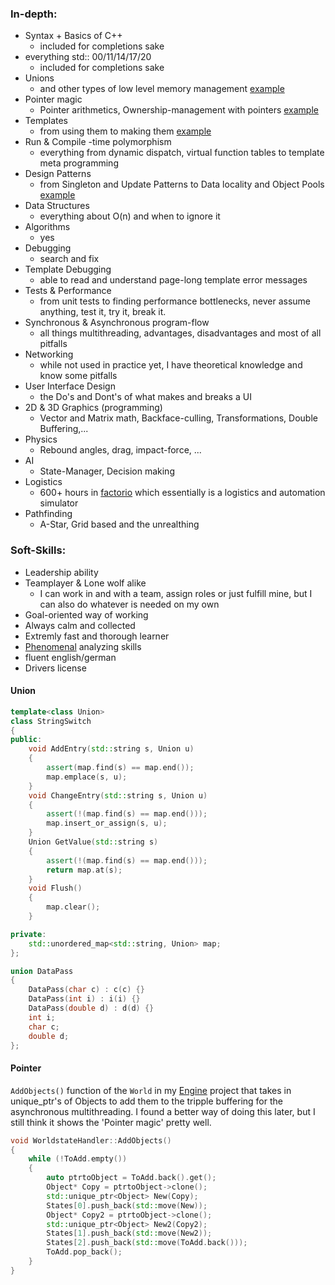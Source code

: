 ### In-depth:
- Syntax + Basics of C++
	- included for completions sake
- everything std:: 00/11/14/17/20
	- included for completions sake
- Unions
	- and other types of low level memory management [example](#Union)
- Pointer magic
	- Pointer arithmetics, Ownership-management with pointers [example](#Pointer)
- Templates
	- from using them to making them [example](/pages/engine_page)
- Run & Compile -time polymorphism
	- everything from dynamic dispatch, virtual function tables to template meta programming
- Design Patterns
	- from Singleton and Update Patterns to Data locality and Object Pools [example](/pages/arcade_page)
- Data Structures
	- everything about O(n) and when to ignore it
- Algorithms
	- yes
- Debugging
	- search and fix
- Template Debugging
	- able to read and understand page-long template error messages
- Tests & Performance
	- from unit tests to finding performance bottlenecks, never assume anything, test it, try it, break it.
- Synchronous & Asynchronous program-flow
	- all things multithreading, advantages, disadvantages and most of all pitfalls
- Networking
	- while not used in practice yet, I have theoretical knowledge and know some pitfalls
- User Interface Design
	- the Do's and Dont's of what makes and breaks a UI
- 2D & 3D Graphics (programming)
	- Vector and Matrix math, Backface-culling, Transformations, Double Buffering,...
- Physics
	- Rebound angles, drag, impact-force, ...
- AI
	- State-Manager, Decision making
- Logistics
	- 600+ hours in [factorio](https://factorio.com/) which essentially is a logistics and automation simulator
- Pathfinding
	- A-Star, Grid based and the unrealthing

### Soft-Skills:
- Leadership ability
- Teamplayer & Lone wolf alike
	- I can work in and with a team, assign roles or just fulfill mine, but I can also do whatever is needed on my own
- Goal-oriented way of working
- Always calm and collected
- Extremly fast and thorough learner
- [Phenomenal](https://www.youtube.com/watch?v=rZXvEcBKMT8) analyzing skills
- fluent english/german
- Drivers license

#### <a name="Union"></a> Union
```c++
template<class Union>
class StringSwitch
{
public:
	void AddEntry(std::string s, Union u)
	{
		assert(map.find(s) == map.end());
		map.emplace(s, u);
	}
	void ChangeEntry(std::string s, Union u)
	{
		assert(!(map.find(s) == map.end()));
		map.insert_or_assign(s, u);
	}
	Union GetValue(std::string s)
	{
		assert(!(map.find(s) == map.end()));
		return map.at(s);
	}
	void Flush()
	{
		map.clear();
	}

private:
	std::unordered_map<std::string, Union> map;
};

union DataPass
{
	DataPass(char c) : c(c) {}
	DataPass(int i) : i(i) {}
	DataPass(double d) : d(d) {}
	int i;
	char c;
	double d;
};
```

#### <a name="Pointer"></a> Pointer
`AddObjects()` function of the `World` in my [Engine](/pages/engine_page) project that takes in unique_ptr's of Objects to add them to the tripple buffering for the asynchronous multithreading. I found a better way of doing this later, but I still think it shows the 'Pointer magic' pretty well.<br/>

```c++
void WorldstateHandler::AddObjects()
{
	while (!ToAdd.empty())
	{
		auto ptrtoObject = ToAdd.back().get();
		Object* Copy = ptrtoObject->clone();
		std::unique_ptr<Object> New(Copy);
		States[0].push_back(std::move(New));
		Object* Copy2 = ptrtoObject->clone();
		std::unique_ptr<Object> New2(Copy2);
		States[1].push_back(std::move(New2));
		States[2].push_back(std::move(ToAdd.back()));
		ToAdd.pop_back();
	}
}
```
